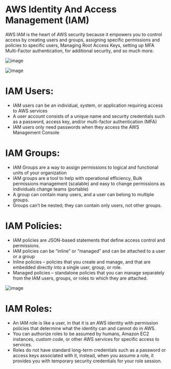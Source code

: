 # AWS Identity And Access Management (IAM)
AWS IAM is the heart of AWS security because it empowers you to control access by creating users and groups, assigning specific permissions and policies to specific users, 
Managing Root Access Keys, setting up MFA Multi-Factor authentication,  for additional security, and so much more.

![image](https://user-images.githubusercontent.com/17270996/141605557-aa6ac960-b21f-42c8-998d-a92ace312cb7.png)

![image](https://user-images.githubusercontent.com/17270996/141605583-da3d58d8-9493-4d4f-bb26-fcf30fb4bd17.png)

# IAM Users:

* IAM users can be an individual, system, or application requiring access to AWS services
* A user account consists of a unique name and security credentials such as a password, access key, and/or multi-factor authentication (MFA)
* IAM users only need passwords when they access the AWS Management Console

# IAM Groups:

* IAM Groups are a way to assign permissions to logical and functional units of your organization
* IAM groups are a tool to help with operational efficiency, Bulk permissions management (scalable) and easy to change permissions as individuals change teams (portable)
* A group can contain many users, and a user can belong to multiple groups.
* Groups can’t be nested; they can contain only users, not other groups.

# IAM Policies:

* IAM policies are JSON-based statements that define access control and permissions.
* IAM policies can be “inline” or “managed” and can be attached to a user or a group
* Inline policies – policies that you create and manage, and that are embedded directly into a single user, group, or role.
* Managed policies – standalone policies that you can manage separately from the IAM users, groups, or roles to which they are attached.

![image](https://user-images.githubusercontent.com/17270996/141605634-3d3a43ff-3c3d-4a3b-a55f-73feebc1b2c1.png)

# IAM Roles:

* An IAM role is like a user, in that it is an AWS identity with permission policies that determine what the identity can and cannot do in AWS.
* You can authorize roles to be assumed by humans, Amazon EC2 instances, custom code, or other AWS services for specific access to services.
* Roles do not have standard long-term credentials such as a password or access keys associated with it, instead, when you assume a role, it provides you with temporary security credentials for your role session.
